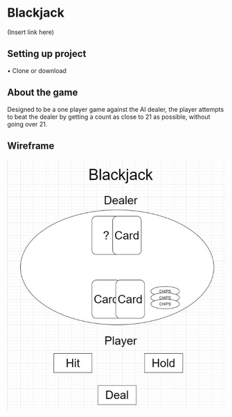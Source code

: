 # Blackjack
(Insert link here)

## Setting up project
• Clone or download

## About the game
Designed to be a one player game against the AI dealer, the player attempts to beat the dealer by getting a count as close to 21 as possible, without going over 21.

## Wireframe
![Wireframe](https://github.com/Eryoung-610/Blackjack/blob/master/BlackjackWireframe.JPG)
